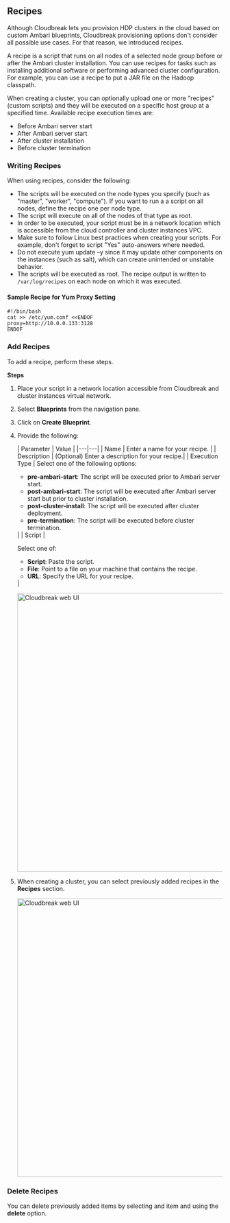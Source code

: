 ## Recipes

Although Cloudbreak lets you provision HDP clusters in the cloud based on custom Ambari blueprints, Cloudbreak provisioning options don't consider all possible use cases. For that reason, we introduced recipes. 

A recipe is a script that runs on all nodes of a selected node group before or after the Ambari cluster installation. You can use recipes for tasks such as installing additional software or performing advanced cluster configuration. For example, you can use a recipe to put a JAR file on the Hadoop classpath.

When creating a cluster, you can optionally upload one or more "recipes" (custom scripts) and they will be executed on a specific host group at a specified time. Available recipe execution times are:  

* Before Ambari server start    
* After Ambari server start    
* After cluster installation    
* Before cluster termination   


### Writing Recipes

When using recipes, consider the following:

* The scripts will be executed on the node types you specify (such as "master", "worker", "compute"). If you want to run a a script on all nodes, define the recipe one per node type.  
* The script will execute on all of the nodes of that type as root.  
* In order to be executed, your script must be in a network location which is accessible from the cloud controller and cluster instances VPC.  
* Make sure to follow Linux best practices when creating your scripts. For example, don't forget to script "Yes" auto-answers where needed.  
* Do not execute yum update –y since it may update other components on the instances (such as salt), which can create unintended or unstable behavior.   
* The scripts will be executed as root. The recipe output is written to `/var/log/recipes` on each node on which it was executed.
 

#### Sample Recipe for Yum Proxy Setting

```
#!/bin/bash
cat >> /etc/yum.conf <<ENDOF
proxy=http://10.0.0.133:3128
ENDOF
```


### Add Recipes

To add a recipe, perform these steps.

**Steps**

1. Place your script in a network location accessible from Cloudbreak and cluster instances virtual network. 

2. Select **Blueprints** from the navigation pane. 

3. Click on **Create Blueprint**. 

4. Provide the following:

    | Parameter | Value |
|---|---|
| Name | Enter a name for your recipe. |
| Description | (Optional) Enter a description for your recipe.|
| Execution Type | Select one of the following options: <ul><li>**pre-ambari-start**: The script will be executed prior to Ambari server start.</li><li>**post-ambari-start**: The script will be executed after Ambari server start but prior to cluster installation.</li><li>**post-cluster-install**: The script will be executed after cluster deployment.</li><li>**pre-termination**: The script will be executed before cluster termination.</li></ul>|
| Script | <p>Select one of: <ul><li>**Script**: Paste the script.</li><li> **File**: Point to a file on your machine that contains the recipe.</li><li> **URL**: Specify the URL for your recipe.</li></ul> |

    <a href="../images/cb-recipe-add.png" target="_blank" title="click to enlarge"><img src="../images/cb-recipe-add.png" width="650" title="Cloudbreak web UI"></a> 
    
3. When creating a cluster, you can select previously added recipes in the **Recipes** section. 

    <a href="../images/cb-recipe-select.png" target="_blank" title="click to enlarge"><img src="../images/cb-recipe-select.png" width="650" title="Cloudbreak web UI"></a> 



### Delete Recipes

You can delete previously added items by selecting and item and using the **delete** option. 

